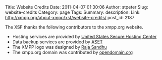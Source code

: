 Title: Website Credits
Date: 2011-04-07 01:30:06
Author: stpeter
Slug: website-credits
Category: page
Tags: 
Summary: description:
Link: http://xmpp.org/about-xmpp/xsf/website-credits/
post_id: 2187


The XSF thanks the following contributors to the xmpp.org website.

* Hosting services are provided by [United States Secure Hosting Center](http://usshc.com/)
* Data backup services are provided by [ASET](http://aset.psu.edu/)
* The XMPP logo was designed by [Raja Sandhu](http://www.rajasandhu.com/)
* The xmpp.org domain was contributed by [opendomain.org](http://www.opendomain.org/)
